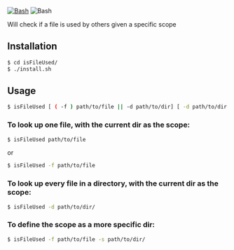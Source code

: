 [![Bash](https://img.shields.io/github/license/ctrlaltdev/isFileUsed.svg?style=for-the-badge)](https:github.com/ctrlaltdev/isFileUsed/blob/master/LICENCE.md)
![Bash](https://img.shields.io/badge/_-SH-4EAA25.svg?style=for-the-badge)

Will check if a file is used by others given a specific scope

## Installation

```bash
$ cd isFileUsed/
$ ./install.sh
```

## Usage

```bash
$ isFileUsed [ ( -f ) path/to/file || -d path/to/dir] [ -d path/to/dir ]
```

### To look up one file, with the current dir as the scope:

```bash
$ isFileUsed path/to/file
```

or

```bash
$ isFileUsed -f path/to/file
```

### To look up every file in a directory, with the current dir as the scope:

```bash
$ isFileUsed -d path/to/dir/
```

### To define the scope as a more specific dir:

```bash
$ isFileUsed -f path/to/file -s path/to/dir/
```
